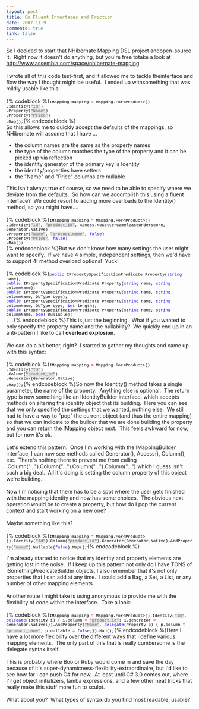 ```yaml
--- 
layout: post
title: On Fluent Interfaces and Friction
date: 2007-11-9
comments: true
link: false
---
```

So I decided to start that NHibernate Mapping DSL project andopen-source it.&nbsp; Right now it doesn't do anything, but you're free totake a look at <a href="http://www.assembla.com/space/nhibernate-mapping">http://www.assembla.com/space/nhibernate-mapping</a><br><br>I wrote all of this code test-first, and it allowed me to tackle theinterface and flow the way I thought might be useful.&nbsp; I ended up withsomething that was mildly usable like this:<br><br>{% codeblock %}<span style="color: Black; background-color: transparent; font-family: Courier New; font-size: 11px;">IMapping mapping <span style="color: Red; background-color: transparent; font-family: Courier New; font-size: 11px;">=</span> Mapping.For&lt;Product&gt;()<br> .Identity(<span style="color: rgb(102, 102, 102); background-color: rgb(228, 228, 228); font-family: Courier New; font-size: 11px;">"Id"</span>)<br> .Property(<span style="color: rgb(102, 102, 102); background-color: rgb(228, 228, 228); font-family: Courier New; font-size: 11px;">"Name"</span>)<br> .Property(<span style="color: rgb(102, 102, 102); background-color: rgb(228, 228, 228); font-family: Courier New; font-size: 11px;">"Price"</span>)<br> .Map();</span>{% endcodeblock %}<br>So this allows me to quickly accept the defaults of the mappings, so NHibernate will assume that I have ...<br><ul><li>the column names are the same as the property names<br></li><li>the type of the column matches the type of the property and it can be picked up via reflection</li><li>the identity generator of the primary key is Identity</li><li>the identity/properties have setters</li><li>the "Name" and "Price" columns are nullable</li></ul>This isn't always true of course, so we need to be able to specify where we deviate from the defaults.&nbsp; So how can we accomplish this using a fluent interface?&nbsp; We could resort to adding more overloads to the Identity() method, so you might have....<br><br>{% codeblock %}<span style="color: Black; background-color: transparent; font-family: Courier New; font-size: 11px;">IMapping mapping <span style="color: Red; background-color: transparent; font-family: Courier New; font-size: 11px;">=</span> Mapping.For&lt;Product&gt;()<br> .Identity(<span style="color: rgb(102, 102, 102); background-color: rgb(228, 228, 228); font-family: Courier New; font-size: 11px;">"Id"</span>, <span style="color: rgb(102, 102, 102); background-color: rgb(228, 228, 228); font-family: Courier New; font-size: 11px;">"product_id"</span>, Access.NoSetterCamelcaseUnderscore, Generator.Native)<br> .Property(<span style="color: rgb(102, 102, 102); background-color: rgb(228, 228, 228); font-family: Courier New; font-size: 11px;">"Name"</span>, <span style="color: rgb(102, 102, 102); background-color: rgb(228, 228, 228); font-family: Courier New; font-size: 11px;">"product_name"</span>, <span style="color: Blue; background-color: transparent; font-family: Courier New; font-size: 11px;">false</span>)<br> .Property(<span style="color: rgb(102, 102, 102); background-color: rgb(228, 228, 228); font-family: Courier New; font-size: 11px;">"Price"</span>, <span style="color: Blue; background-color: transparent; font-family: Courier New; font-size: 11px;">false</span>)<br> .Map();<br></span>{% endcodeblock %}But we don't know how many settings the user might want to specify.&nbsp; If we have 4 simple, independent settings, then we'd have to support 4! method overload options!&nbsp; Yuck!<br><br>{% codeblock %}<span style="color: Black; background-color: transparent; font-family: Courier New; font-size: 11px;"><span style="color: Blue; background-color: transparent; font-family: Courier New; font-size: 11px;">public</span> IPropertySpecificationPredicate Property(<span style="color: Blue; background-color: transparent; font-family: Courier New; font-size: 11px;">string</span> name);<br><span style="color: Blue; background-color: transparent; font-family: Courier New; font-size: 11px;">public</span> IPropertySpecificationPredicate Property(<span style="color: Blue; background-color: transparent; font-family: Courier New; font-size: 11px;">string</span> name, <span style="color: Blue; background-color: transparent; font-family: Courier New; font-size: 11px;">string</span> columnName);<br><span style="color: Blue; background-color: transparent; font-family: Courier New; font-size: 11px;">public</span> IPropertySpecificationPredicate Property(<span style="color: Blue; background-color: transparent; font-family: Courier New; font-size: 11px;">string</span> name, <span style="color: Blue; background-color: transparent; font-family: Courier New; font-size: 11px;">string</span> columnName, DbType type);<br><span style="color: Blue; background-color: transparent; font-family: Courier New; font-size: 11px;">public</span> IPropertySpecificationPredicate Property(<span style="color: Blue; background-color: transparent; font-family: Courier New; font-size: 11px;">string</span> name, <span style="color: Blue; background-color: transparent; font-family: Courier New; font-size: 11px;">string</span> columnName, DbType type, <span style="color: Blue; background-color: transparent; font-family: Courier New; font-size: 11px;">int</span> length);<br><span style="color: Blue; background-color: transparent; font-family: Courier New; font-size: 11px;">public</span> IPropertySpecificationPredicate Property(<span style="color: Blue; background-color: transparent; font-family: Courier New; font-size: 11px;">string</span> name, <span style="color: Blue; background-color: transparent; font-family: Courier New; font-size: 11px;">string</span> columnName, <span style="color: Blue; background-color: transparent; font-family: Courier New; font-size: 11px;">bool</span> nullable);<br>...</span>{% endcodeblock %}This is just the beginning.&nbsp; What if you wanted to only specify the property name and the nullability?&nbsp; We quickly end up in an anti-pattern I like to call <b>overload explosion</b>.&nbsp; <br><br>We can do a bit better, right?&nbsp; I started to gather my thoughts and came up with this syntax:<br><br>{% codeblock %}<span style="color: Black; background-color: transparent; font-family: Courier New; font-size: 11px;">IMapping mapping <span style="color: Red; background-color: transparent; font-family: Courier New; font-size: 11px;">=</span> Mapping.For&lt;Product&gt;()<br>.Identity(<span style="color: rgb(102, 102, 102); background-color: rgb(228, 228, 228); font-family: Courier New; font-size: 11px;">"Id"</span>)<br>.Column(<span style="color: rgb(102, 102, 102); background-color: rgb(228, 228, 228); font-family: Courier New; font-size: 11px;">"product_id"</span>)<br>.Generator(Generator.Native)<br>.Map();</span>{% endcodeblock %}So now the Identity() method takes a single parameter, the name of the property.&nbsp; Anything else is optional.&nbsp; The return type is now something like an IIdentityBuilder interface, which accepts methods on altering the identity object that its building.&nbsp; Here you can see that we only specified the settings that we wanted, nothing else.&nbsp; We still had to have a way to "pop" the current object (and thus the entire mapping) so that we can indicate to the builder that we are done building the property and you can return the IMapping object next.&nbsp; This feels awkward for now, but for now it's ok.<br><br>Let's extend this pattern.&nbsp; Once I'm working with the IMappingBuilder interface, I can now see methods called Generator(), Access(), Column(), etc.&nbsp; There's nothing there to prevent me from calling .Column("...").Column("...").Column("...").Column("...") which I guess isn't such a big deal.&nbsp; All it's doing is setting the column property of this object we're building.<br><br>Now I'm noticing that there has to be a spot where the user gets finished with the mapping identity and now has some choices.&nbsp; The obvious next operation would be to create a property, but how do I pop the current context and start working on a new one?<br><br>Maybe something like this?<br><br>{% codeblock %}<span style="color: Black; background-color: transparent; font-family: Courier New; font-size: 11px;">IMapping mapping <span style="color: Red; background-co
lor: transparent; font-family: Courier New; font-size: 11px;">=</span> Mapping.For&lt;Product&gt;().Identity(<span style="color: rgb(102, 102, 102); background-color: rgb(228, 228, 228); font-family: Courier New; font-size: 11px;">"Id"</span>).Column(<span style="color: rgb(102, 102, 102); background-color: rgb(228, 228, 228); font-family: Courier New; font-size: 11px;">"product_id"</span>).Generator(Generator.Native).AndProperty(<span style="color: rgb(102, 102, 102); background-color: rgb(228, 228, 228); font-family: Courier New; font-size: 11px;">"Name"</span>).Nullable(<span style="color: Blue; background-color: transparent; font-family: Courier New; font-size: 11px;">false</span>).Map();</span>{% endcodeblock %}<p></p>I'm already started to notice that my identity and property elements are getting lost in the noise.&nbsp; If I keep up this pattern not only do I have TONS of ISomethingPredicateBuilder objects, I also remember that it's not only properties that I can add at any time.&nbsp; I could add a Bag, a Set, a List, or any number of other mapping elements.<br><br>Another route I might take is using anonymous to provide me with the flexibility of code within the interface.&nbsp; Take a look:<br><br>{% codeblock %}<span style="color: Black; background-color: transparent; font-family: Courier New; font-size: 11px;">IMapping mapping <span style="color: Red; background-color: transparent; font-family: Courier New; font-size: 11px;">=</span> Mapping.For&lt;Product&gt;().Identity(<span style="color: rgb(102, 102, 102); background-color: rgb(228, 228, 228); font-family: Courier New; font-size: 11px;">"Id"</span>, <span style="color: Blue; background-color: transparent; font-family: Courier New; font-size: 11px;">delegate</span>(Identity i) { i.column <span style="color: Red; background-color: transparent; font-family: Courier New; font-size: 11px;">=</span> <span style="color: rgb(102, 102, 102); background-color: rgb(228, 228, 228); font-family: Courier New; font-size: 11px;">"product_id"</span>; i.generator <span style="color: Red; background-color: transparent; font-family: Courier New; font-size: 11px;">=</span> Generator.Native;}).AndProperty(<span style="color: rgb(102, 102, 102); background-color: rgb(228, 228, 228); font-family: Courier New; font-size: 11px;">"Name"</span>, <span style="color: Blue; background-color: transparent; font-family: Courier New; font-size: 11px;">delegate</span>(Property p) { p.column <span style="color: Red; background-color: transparent; font-family: Courier New; font-size: 11px;">=</span> <span style="color: rgb(102, 102, 102); background-color: rgb(228, 228, 228); font-family: Courier New; font-size: 11px;">"product_name"</span>; p.nullable <span style="color: Red; background-color: transparent; font-family: Courier New; font-size: 11px;">=</span> <span style="color: Blue; background-color: transparent; font-family: Courier New; font-size: 11px;">false</span>;}).Map();</span>{% endcodeblock %}Here I have a lot more flexibility over the different ways that I define various mapping elements.&nbsp; The only part of this that is really cumbersome is the delegate syntax itself.<br><br>This is probably where Boo or Ruby would come in and save the day because of it's super-dynamicness-flexibility-extraordinaire, but I'd like to see how far I can push C# for now.&nbsp; At least until C# 3.0 comes out, where I'll get object initializers, lamba expressions, and a few other neat tricks that really make this stuff more fun to sculpt.<br><br>What about you?&nbsp; What types of syntax do you find most readable, usable?<br>
